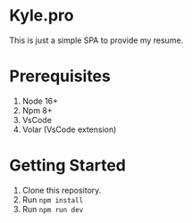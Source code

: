 # Kyle.pro

This is just a simple SPA to provide my resume.

# Prerequisites
1. Node 16+
2. Npm 8+
3. VsCode
4. Volar (VsCode extension)

# Getting Started
1. Clone this repository.
2. Run `npm install`
3. Run `npm run dev`